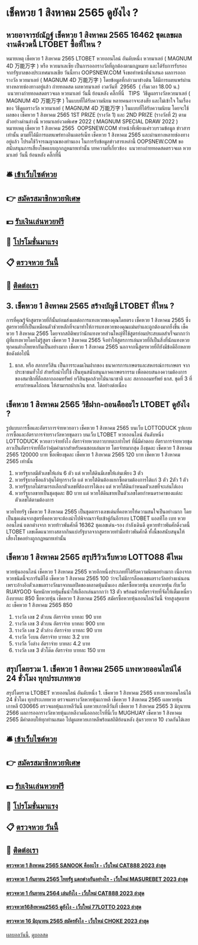 # เช็คหวย 1 สิงหาคม 2565 ดูยังไง ?
## หวยอาจารย์ณัฏฐ์ เช็คหวย 1 สิงหาคม 2565 16462 ชุดเลขผลงานดีงวดนี้ LTOBET ซื้อที่ไหน ?
หมายเหตุ เช็คหวย 1 สิงหาคม 2565 LTOBET หวยออนไลน์ อันดับหนึ่ง หวยมาเลย์ ( MAGNUM 4D 万能万字 ) หรือ หวยมาเลเซีย เป็นการออกรางวัลที่ถูกต้องตามกฎหมาย และได้รับการรับรองจากรัฐบาลของประเทศมาเลเชีย
วันนี้ทาง OOPSNEW.COM จึงขอทำหน้าที่นำเสนอ ผลการออกรางวัล หวยมาเลย์ ( MAGNUM 4D 万能万字 ) โดยข้อมูลที่กล่าวมาข่างต้น ได้มีการเผยแพร่ผ่านทางหลายช่องทางอยู่แล้ว
ถ่ายทอดสด ผลหวยมาเลย์ งวดวันที่  29565  ( เริ่มเวลา 18.00 น.)
 แนวทางถ่ายทอดสดตรวจผล หวยมาเลย์ วันนี้ ย้อนหลัง คลิ๊กที่นี่  
TIPS  วิธีดูผลรางวัลหวยมาเลย์ ( MAGNUM 4D 万能万字 ) ในแบบที่ได้รับความนิยม
หลายคนอาจจะสงสัย และไม่เข้าใจ ในเรื่องของ วิธีดูผลรางวัล หวยมาเลย์ ( MAGNUM 4D 万能万字 ) ในแบบที่ได้รับความนิยม โดยจะใช้ผลของ เช็คหวย 1 สิงหาคม 2565 1ST PRIZE (รางวัล 1) และ 2ND PRIZE (รางวัลที่ 2) ตามตัวอย่างด่านล่างนี้
หวยมาเลย์งวดพิเศษ 2022 ( MAGNUM SPECIAL DRAW 2022 )
หมายเหตุ เช็คหวย 1 สิงหาคม 2565  OOPSNEW.COM ทำหน้าที่เพียงแค่รวบรวมข้อมูล ข่าวสาร เท่านั้น ตามที่ได้มีการเผยแพร่ทางอินเตอร์เน็ท เช็คหวย 1 สิงหาคม 2565 และผ่านทางหลายช่องทางอยู่แล้ว โปรดใช้วิจารณญาณของท่านเอง ในการรับข้อมูลข่าวสารเหล่านี้ OOPSNEW.COM ขอสนับสนุนการเสี่ยงโชคแบบถูกกฎหมายเท่านั้น
บทความที่เกี่ยวข้อง
 แนวทางถ่ายทอดสดตรวจผล หวยมาเลย์ วันนี้ ย้อนหลัง คลิ๊กที่นี่  

## 🛎 [เข้าเว็บไซต์หวย](https://bit.ly/3BG5bNw)
## 👉 [สมัครสมาชิกหวยพิเศษ](https://bit.ly/3BG5bNw)
## 💵 [รับเงินเล่นหวยฟรี](https://bit.ly/3C3mvgS)
## 👑 [โปรโมชั่นมาแรง](https://bit.ly/3C3mvgS)
## 📋 [ตรวจหวย วันนี้](https://bit.ly/3C3mvgS)
## 📱 [ติดต่อเรา](https://bit.ly/3C3mvgS)

## 3. เช็คหวย 1 สิงหาคม 2565 สร้างบัญชี LTOBET ที่ไหน ?
การที่คุณรู้จักสูตรหวยยี่กีนั้นย่อมส่งผลต่อการแทงหวยของคุณโดยตรง เช็คหวย 1 สิงหาคม 2565 ซึ่งสูตรหวยยี่กีเป็นเหมือนตัวช่วยหลักที่จะมาทำให้การแทงหวยของคุณแม่นยำและถูกต้องมากยิ่งขึ้น เช็คหวย 1 สิงหาคม 2565 โดยจากสถิติพบว่านักแทงหวยส่วนใหญ่ที่ใช้สูตรย่อมประสบผลสำเร็จมากกว่าผู้ที่แทงหวยโดยไม่รู้สูตร เช็คหวย 1 สิงหาคม 2565 จึงทำให้สูตรการเล่นหวยยี่กีเป็นสิ่งที่นักแทงหวยทุกคนต่างโหยหากันเป็นอย่างมาก เช็คหวย 1 สิงหาคม 2565 นอกจากนี้สูตรหวยยี่กียังมีข้อดีอีกหลายข้อดังต่อไปนี้
1. ธกส. หรือ สลากทวีสิน เป็นการระดมเงินฝากของ ธนาคารการเกษตรและสหกรณ์การเกษตร จากประชาชนทั่วไป สำหรับนำไปใช้ เป็นทุนสนับสนุนภาคเกษตรกรรม เพื่อตอบสนองความต้องการของสมาชิกที่ถือสลากออมทรัพย์ ทวีสินชุดกล้วยไม้นานาชาติ และ สลากออมทรัพย์ ธกส. ชุดที่ 3 ที่ครบกำหนดไถ่ถอน ให้สามารถฝากเงิน ธกส. ได้อย่างต่อเนื่อง

## เช็คหวย 1 สิงหาคม 2565 วิธีฝาก-ถอนคืออะไร LTOBET ดูยังไง ?
รูปแบบการซื้อและอัตราการจ่ายหวยลาว เช็คหวย 1 สิงหาคม 2565 บนเว็บ LOTTODUCK
รูปแบบการซื้อและอัตราการจ่ายรางวัลหวยชุดลาว บนเว็บ LTOBET หวยออนไลน์ อันดับหนึ่ง LOTTODUCK
หวยลาวจ่ายยังไง อัตราจ่ายหวยลาวบาทละเท่าไหร่ ที่นี่มีคำตอบ
อัตราการจ่ายหวยชุดลาวเป็นอัตราจ่ายที่ถือว่าคุ้มค่ามากสำหรับคนชอบเล่นหวย​ โดยจ่ายมากสุด ถึงชุดละ เช็คหวย 1 สิงหาคม 2565 120000 บาท ซื้อเพียงชุดละ เช็คหวย 1 สิงหาคม 2565 120 บาท เช็คหวย 1 สิงหาคม 2565 เท่านั้น
1. หวยรัฐบาลมีตัวเลขให้เล่น 6 ตัว แต่ หวยใต้ดินมีเลขให้เล่นเพียง 3 ตัว
2. หวยรัฐบาลซื้อแล้วลุ้นได้ทุกรางวัล แต่ หวยใต้ดินต้องแยกซื้อตามต้องการได้แก่ 3 ตัว 2ตัว 1 ตัว
3. หวยรัฐบาลไม่สามารถเลือกตัวเลขที่ต้องการได้เอง แต่ หวยใต้ดินกำหนดตัวเลขที่จะเล่นได้เอง
4. หวยรัฐบาลขายเป็นชุดชุดละ 80 บาท แต่ หวยใต้ดินขายเป็นตัวเลขโดยกำหนดราคาของแต่ละตัวเลขได้ตามต้องการ

หวยไทยรัฐ เช็คหวย 1 สิงหาคม 2565 เป็นชุดตารางเลขเด่นที่คอหวยให้ความสนใจเป็นอย่างมาก โดยเป็นชุดเด่นจากสูตรที่คอหวยจะต้องนำไปพิจาณราจับเข้าคู่กันอีกรอบ LTOBET แอลทีโอ เบท หวยออนไลน์ แตกต่างจาก หวยท้าวพันศักดิ์ 16362 ชุดเลขเด่น-รอง กำลังเดินดี ดูหวยท้าวพันศักดิ์งวดนี้ LTOBET เลขเด็ดแนวทางสลากกินแบ่งรัฐบาลจากสูตรหวยทำมือท้าวพันศักดิ์ ทั้งนี้ขอสนับสนุนให้เสี่ยงโชคอย่างถูกกฎหมายเท่านั้น

## เช็คหวย 1 สิงหาคม 2565 สรุปรีวิวเว็บหวย LOTTO88 ดีไหม
หวยหุ้นออนไลน์ เช็คหวย 1 สิงหาคม 2565 หวยอีกหนึ่งประเภทที่ได้รับความนิยมอย่างมาก เนื่องจากหวยชนิดนี้จะการันตีได้ เช็คหวย 1 สิงหาคม 2565 100 ว่าจะไม่มีการล็อคเลขผลรางวัลอย่างแน่นอนเพราะอ้างอิงตัวเลขผลรางวัลมาจากผลปิดของตลาดหุ้นนั่นเอง สมัครซื้อหวยหุ้น แทงหวยหุ้น กับเว็บ RUAYGOD จัดหนักหวยหุ้นชั้นนำให้เลือกเล่นมากกว่า 13 ตัว พร้อมด้วยอัตราจ่ายที่จัดให้เต็มเหนี่ยวถึงบาทละ 850
ซื้อหวยหุ้น เช็คหวย 1 สิงหาคม 2565 สมัครซื้อหวยหุ้นออนไลน์วันนี้ จ่ายสูงสุดบาทละ เช็คหวย 1 สิงหาคม 2565 850
1. รางวัล เลข 2 ตัวบน อัตราจ่าย บาทละ 90 บาท
2. รางวัล เลข 3 ตัวบน อัตราจ่าย บาทละ 900 บาท
3. รางวัล เลข 2 ตัวล่าง อัตราจ่าย บาทละ 90 บาท
4. รางวัล วิ่งบน อัตราจ่าย บาทละ 3.2 บาท
5. รางวัล วิ่งล่าง อัตราจ่าย บาทละ 4.2 บาท
6. รางวัล เลข 3 ตัวโต๊ด อัตราจ่าย บาทละ 150 บาท

## สรุปโดยรวม 1. เช็คหวย 1 สิงหาคม 2565 แทงหวยออนไลน์ได้ 24 ชั่วโมง ทุกประเภทหวย
สรุปโดยรวม LTOBET หวยออนไลน์ อันดับหนึ่ง 1. เช็คหวย 1 สิงหาคม 2565 แทงหวยออนไลน์ได้ 24 ชั่วโมง ทุกประเภทหวย ตรวจผลรางวัลหวยหุ้นเกาหลี เช็คหวย 1 สิงหาคม 2565 ผลหวยหุ้นเกาหลี 030665 ตรวจผลหุ้นเกาหลีวันนี้ ผลหวยเกาหลีวันที่ เช็คหวย 1 สิงหาคม 2565 3 มิถุนายน 2566 ผลการออกรางวัลหวยหุ้นเกหลีงวดนี้ออกอะไรที่นี่เว็บ MUGHUAY เช็คหวย 1 สิงหาคม 2565 มีคำตอบให้ทุกท่านเสมอ ไปดูผลหวยเกาหลีพร้อมสถิติย้อนหลัง ลุ้นรวยหวย 10 งวดกันได้เลย

## 🛎 [เข้าเว็บไซต์หวย](https://bit.ly/3BG5bNw)
## 👉 [สมัครสมาชิกหวยพิเศษ](https://bit.ly/3BG5bNw)
## 💵 [รับเงินเล่นหวยฟรี](https://bit.ly/3C3mvgS)
## 👑 [โปรโมชั่นมาแรง](https://bit.ly/3C3mvgS)
## 📋 [ตรวจหวย วันนี้](https://bit.ly/3C3mvgS)
## 📱 [ติดต่อเรา](https://bit.ly/3C3mvgS)

#### [ตรวจหวย 1 สิงหาคม 2565 SANOOK คืออะไร - เว็บใหม่ CAT888 2023 ล่าสุด](https://atom.io/themes/ตรวจหวย%201%20สิงหาคม%202565%20sanook%20คืออะไร%20-%20เว็บใหม่%20cat888%202023%20ล่าสุด)
#### [ตรวจหวย 1 กันยายน 2565 ไทยรัฐ แตกต่างกันอย่างไร - เว็บใหม่ MASUREBET 2023 ล่าสุด](https://atom.io/themes/ตรวจหวย%201%20กันยายน%202565%20ไทยรัฐ%20แตกต่างกันอย่างไร%20-%20เว็บใหม่%20masurebet%202023%20ล่าสุด)
#### [ตรวจหวย 1 กันยายน 2564 เล่นยังไง - เว็บใหม่ CAT888 2023 ล่าสุด](https://atom.io/themes/ตรวจหวย%201%20กันยายน%202564%20เล่นยังไง%20-%20เว็บใหม่%20cat888%202023%20ล่าสุด)
#### [ตรวจหวย16สิงหาคม2565 ดูยังไง - เว็บใหม่ 77LOTTO 2023 ล่าสุด](https://atom.io/themes/ตรวจหวย16สิงหาคม2565%20ดูยังไง%20-%20เว็บใหม่%2077lotto%202023%20ล่าสุด)
#### [ตรวจหวย 16 มิถุนายน 2565 สมัครยังไง - เว็บใหม่ CHOKE 2023 ล่าสุด](https://atom.io/themes/ตรวจหวย%2016%20มิถุนายน%202565%20สมัครยังไง%20-%20เว็บใหม่%20choke%202023%20ล่าสุด)

[ผลบอลวันนี้](https://siamsport.tv "ผลบอลวันนี้"), [ดูบอลสด](https://siamsport.tv/ดูบอลสด "ดูบอลสด")